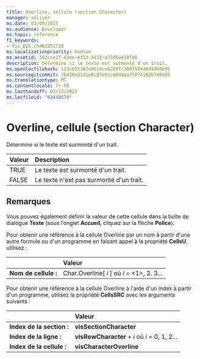 ```yaml
---
title: Overline, cellule (section Character)
manager: soliver
ms.date: 03/09/2015
ms.audience: Developer
ms.topic: reference
f1_keywords:
- Vis_DSS.chm82251728
ms.localizationpriority: medium
ms.assetid: 102cce17-43ee-e313-3412-a72d6ee18fe6
description: Détermine si le texte est surmonté d'un trait.
ms.openlocfilehash: 123c655387eb614ce62b9fc30975944849466b95
ms.sourcegitcommit: 7b410a51d1e8c97e9cce8d4aa75074162b7d9485
ms.translationtype: MT
ms.contentlocale: fr-FR
ms.lasthandoff: 03/12/2022
ms.locfileid: "63448579"
---
```

# <a name="overline-cell-character-section"></a>Overline, cellule (section Character)

Détermine si le texte est surmonté d'un trait.
  
|**Valeur**|**Description**|
|:-----|:-----|
|TRUE  <br/> |Le texte est surmonté d'un trait. |
|FALSE  <br/> |Le texte n'est pas surmonté d'un trait. |
   
## <a name="remarks"></a>Remarques

Vous pouvez également définir la valeur de cette cellule dans la boîte de dialogue **Texte** (sous l’onglet **Accueil**, cliquez sur la flèche **Police**). 
  
Pour obtenir une référence à la cellule Overline par un nom à partir d'une autre formule ou d'un programme en faisant appel à la propriété **CellsU**, utilisez : 
  
||Valeur |
|:-----|:-----|
|**Nom de cellule :**  <br/> |Char.Overline[ *i*  ] où  *i*  = <1>, 2. 3... |
   
Pour obtenir une référence à la cellule Overline à l'aide d'un index à partir d'un programme, utilisez la propriété **CellsSRC** avec les arguments suivants : 
  
||Valeur |
|:-----|:-----|
|**Index de la section :**  <br/> |**visSectionCharacter** <br/> |
|**Index de la ligne :**  <br/> |**visRowCharacter** +   *i* où *i* = 0, 1, 2... |
|**Index de la cellule :**  <br/> |**visCharacterOverline** <br/> |
   

